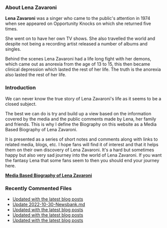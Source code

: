 ### About Lena Zavaroni

<p><strong>Lena Zavaroni</strong> was a singer who came to the public's attention in 1974 when see appeared on Opportunity Knocks on which she returned five times.</p>

<p>She went on to have her own TV shows. She also travelled the world and despite not being a recording artist released a number of albums and singles.</p>

<p>Behind the scenes Lena Zavaroni had a life long fight with her demons, which came out as anorexia from the age of 13 to 15, this then became clinical depression which lasted the rest of her life. The truth is the anorexia also lasted the rest of her life.</p>

### Introduction

<p>We can never know the true story of Lena Zavaroni's life as it seems to be a closed subject.</p>

<p>The best we can do is try and build up a view based on the information covered by the media and the public comments made by Lena, her family and friends. This is why I define the Biography on this website as a Media Based Biography of Lena Zavaroni.</p>

<p>It is presented as a series of short notes and comments along with links to related media, blogs, etc. I hope fans will find it of interest and that it helps them on their own discovery of Lena Zavaroni. It's a hard but sometimes happy but also very sad journey into the world of Lena Zavaroni. If you want the fantasy Lena that some fans seem to then you should end your journey here.</p>

<a href="https://fanzoflenazavaroni.github.io/biography/lena-zavaroni/"><strong>Media Based Biography of Lena Zavaroni</strong></a>

### Recently Commented Files

<!-- BLOG-POST-LIST:START -->
- [Updated with the latest blog posts](https://github.com/FanzOfLenaZavaroni/fanzoflenazavaroni.github.io/commit/8c0e68f5a060c3581a4e41ecb8fde03c8c07ed31)
- [Update 2022-10-30-Newsbank.md](https://github.com/FanzOfLenaZavaroni/fanzoflenazavaroni.github.io/commit/f53bc6636fbad95c8cd0d121504d15a89f4e1545)
- [Updated with the latest blog posts](https://github.com/FanzOfLenaZavaroni/fanzoflenazavaroni.github.io/commit/e295d5add363c6d3029c815ef758d8ba0262bf77)
- [Updated with the latest blog posts](https://github.com/FanzOfLenaZavaroni/fanzoflenazavaroni.github.io/commit/97d9c516577d33162d21dfeee009a51c3440f4f1)
- [Updated with the latest blog posts](https://github.com/FanzOfLenaZavaroni/fanzoflenazavaroni.github.io/commit/0aa3e0f7710bba44524a7006641e9f4ca1af8470)
<!-- BLOG-POST-LIST:END -->
